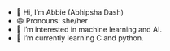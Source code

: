 ### 
- 👋 Hi, I’m Abbie (Abhipsha Dash)
- 😄 Pronouns: she/her
- 👀 I’m interested in machine learning and AI.
- 🌱 I’m currently learning C and python.


<!--
**AbhipshaDash/AbhipshaDash** is a ✨ _special_ ✨ repository because its `README.md` (this file) appears on your GitHub profile.

Here are some ideas to get you started:

- 🔭 I’m currently working on ...
- 🌱 I’m currently learning C and Python
- 👯 I’m looking to collaborate on ...
- 🤔 I’m looking for help with ...
- 💬 Ask me about ...
- 📫 How to reach me: ...
- 😄 Pronouns: ...
- ⚡ Fun fact: ...
-->
